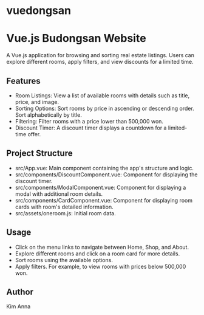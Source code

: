 # vuedongsan

# Vue.js Budongsan Website

A Vue.js application for browsing and sorting real estate listings. Users can explore different rooms, apply filters, and view discounts for a limited time.

## Features
- Room Listings: View a list of available rooms with details such as title, price, and image.
- Sorting Options: Sort rooms by price in ascending or descending order. Sort alphabetically by title.
- Filtering: Filter rooms with a price lower than 500,000 won.
- Discount Timer: A discount timer displays a countdown for a limited-time offer.

## Project Structure
- src/App.vue: Main component containing the app's structure and logic.
- src/components/DiscountComponent.vue: Component for displaying the discount timer.
- src/components/ModalComponent.vue: Component for displaying a modal with additional room details.
- src/components/CardComponent.vue: Component for displaying room cards with room's detailed information.
- src/assets/oneroom.js: Initial room data.

## Usage
- Click on the menu links to navigate between Home, Shop, and About.
- Explore different rooms and click on a room card for more details.
- Sort rooms using the available options.
- Apply filters. For example, to view rooms with prices below 500,000 won.

## Author
Kim Anna

